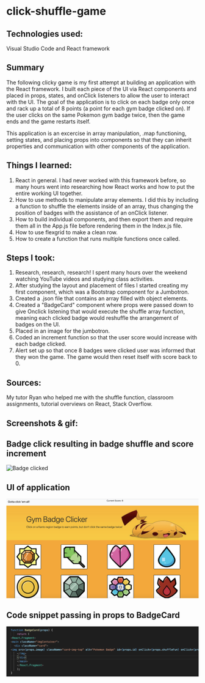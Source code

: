 # click-shuffle-game

## Technologies used:
Visual Studio Code and React framework

## Summary 
The following clicky game is my first attempt at building an application with the React framework. I built each piece of the UI via React components and placed in props, states, and onClick listeners to allow the user to interact with the UI. The goal of the application is to click on each badge only once and rack up a total of 8 points (a point for each gym badge clicked on). If the user clicks on the same Pokemon gym badge twice, then the game ends and the game restarts itself. 

This application is an excercise in array manipulation, .map functioning, setting states, and placing props into components so that they can inherit properties and communication with other components of the application. 

## Things I learned:

1. React in general. I had never worked with this framework before, so many hours went into researching how React works and how to put the entire working UI together. 
2. How to use methods to manipulate array elements. I did this by including a function to shuffle the elements inside of an array, thus changing the position of badges with the assistance of an onClick listener. 
3. How to build individual components, and then export them and require them all in the App.js file before rendering them in the Index.js file.
4. How to use flexgrid to make a clean row. 
5. How to create a function that runs multiple functions once called.

## Steps I took:
1. Research, research, research! I spent many hours over the weekend watching YouTube videos and studying class activities. 
2. After studying the layout and placement of files I started creating my first component, which was a Bootstrap component for a Jumbotron.
3. Created a .json file that contains an array filled with object elements. 
4. Created a "BadgeCard" component where props were passed down to give Onclick listening that would execute the shuffle array function, meaning each clicked badge would reshuffle the arrangement of badges on the UI.
5. Placed in an image for the jumbotron.
6. Coded an increment function so that the user score would increase with each badge clicked. 
7. Alert set up so that once 8 badges were clicked user was informed that they won the game. The game would then reset itself with score back to 0.

## Sources: 
My tutor Ryan who helped me with the shuffle function, classroom assignments, tutorial overviews on React, Stack Overflow.

## Screenshots & gif:

## Badge click resulting in badge shuffle and score increment
![Badge clicked](https://github.com/demonaco/click-shuffle-game/blob/master/click/public/badge.gif)

## UI of application
![UI](https://github.com/demonaco/click-shuffle-game/blob/master/click/public/Screen%20Shot%202020-02-19%20at%205.10.54%20PM.png)

## Code snippet passing in props to BadgeCard
![Passing props](https://github.com/demonaco/click-shuffle-game/blob/master/click/public/Screen%20Shot%202020-02-19%20at%205.12.16%20PM.png)
